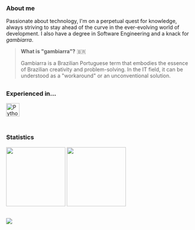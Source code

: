 ### About me  
Passionate about technology, I'm on a perpetual quest for knowledge, always striving to stay ahead of the curve in the ever-evolving world of development. I also have a degree in Software Engineering and a knack for _gambiarra_.

> **What is "gambiarra"?** 🇧🇷
> 
> Gambiarra is a Brazilian Portuguese term that embodies the essence of Brazilian creativity and problem-solving. In the IT field, it can be understood as a "workaround" or an unconventional solution.
##  
<div>
  <h3>Experienced in...</h3>
  <img height="36rem" src="https://skillicons.dev/icons?i=python,java,javascript,angular,cs,mysql" 
       title="Python, Java, JavaScript, Angular, C# and SQL."/>
</div>

<br>

##  
### Statistics  
<div>  
  <img height="160rem" src="https://github-profile-summary-cards.vercel.app/api/cards/stats?username=ramon-victor&theme=github_dark"/>
  <img height="160rem" src="https://github-profile-summary-cards.vercel.app/api/cards/profile-details?username=ramon-victor&theme=github_dark"/>
</div>  

##  
![](https://visitor-badge.laobi.icu/badge?page_id=ramonvc.readme)
